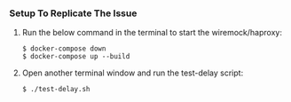 ### Setup To Replicate The Issue

1. Run the below command in the terminal to start the wiremock/haproxy:
    ```console
    $ docker-compose down
    $ docker-compose up --build
    ```

1. Open another terminal window and run the test-delay script:
    ```console
    $ ./test-delay.sh
    ```